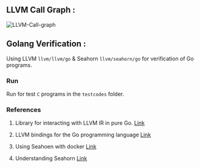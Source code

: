 ## LLVM Call Graph : 

![LLVM-Call-graph](https://raw.githubusercontent.com/codersguild/fabric-verify/master/chaincode/go-llvm/assets/main_cfg.png)

## Golang Verification : 

Using LLVM ```llvm/llvm/go``` & Seahorn ```llvm/seahorn/go``` for verification of Go programs. 

### Run

Run for test ```C``` programs in the ```testcodes``` folder. 

### References 

1. Library for interacting with LLVM IR in pure Go. [Link](https://github.com/llir/llvm)

2. LLVM bindings for the Go programming language [Link](http://llvm.org)

3. Using Seahoen with docker [Link](http://seahorn.github.io/seahorn/install/docker/2018/02/24/seahorn-with-docker.html)

4. Understanding Seahorn [Link](http://seahorn.github.io/seahorn/usage/memory%20safety/2017/05/20/seahorn-tutorial.html)

